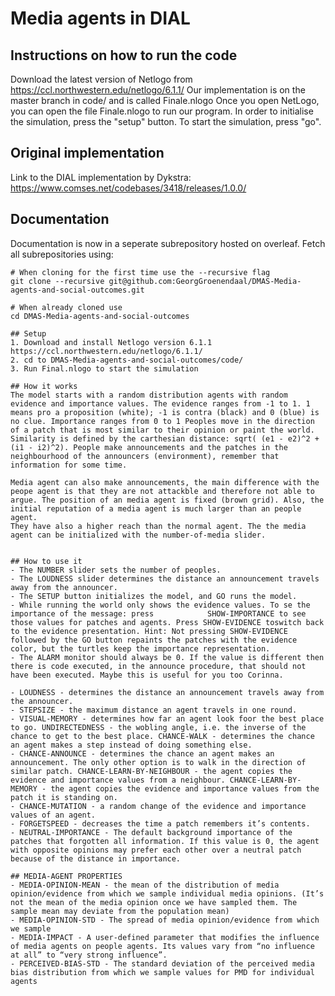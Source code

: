 # Media agents in DIAL

## Instructions on how to run the code
Download the latest version of Netlogo from https://ccl.northwestern.edu/netlogo/6.1.1/
Our implementation is on the master branch in code/ and is called Finale.nlogo
Once you open NetLogo, you can open the file Finale.nlogo to run our program. 
In order to initialise the simulation, press the "setup" button. To start the simulation, press "go".

## Original implementation

Link to the DIAL implementation by Dykstra:
https://www.comses.net/codebases/3418/releases/1.0.0/


## Documentation

Documentation is now in a seperate subrepository hosted on overleaf. Fetch all subrepositories using:

    # When cloning for the first time use the --recursive flag
    git clone --recursive git@github.com:GeorgGroenendaal/DMAS-Media-agents-and-social-outcomes.git
    
    # When already cloned use
    cd DMAS-Media-agents-and-social-outcomes
    
    ## Setup
    1. Download and install Netlogo version 6.1.1 https://ccl.northwestern.edu/netlogo/6.1.1/
    2. cd to DMAS-Media-agents-and-social-outcomes/code/
    3. Run Final.nlogo to start the simulation
    
    ## How it works
    The model starts with a random distribution agents with random evidence and importance values. The evidence ranges from -1 to 1. 1 means pro a proposition (white); -1 is contra (black) and 0 (blue) is no clue. Importance ranges from 0 to 1 Peoples move in the direction of a patch that is most similar to their opinion or paint the world. Similarity is defined by the carthesian distance: sqrt( (e1 - e2)^2 + (i1 - i2)^2). People make announcements and the patches in the neighbourhood of the announcers (environment), remember that information for some time.
    
    Media agent can also make announcements, the main difference with the peope agent is that they are not attackble and therefore not able to argue. The position of an media agent is fixed (brown grid). Also, the initial reputation of a media agent is much larger than an people agent.
    They have also a higher reach than the normal agent. The the media agent can be initialized with the number-of-media slider.
    
    
    ## How to use it
    - The NUMBER slider sets the number of peoples. 
    - The LOUDNESS slider determines the distance an announcement travels away from the announcer.
    - The SETUP button initializes the model, and GO runs the model.
    - While running the world only shows the evidence values. To se the importance of the message: press            SHOW-IMPORTANCE to see those values for patches and agents. Press SHOW-EVIDENCE toswitch back to the evidence presentation. Hint: Not pressing SHOW-EVIDENCE followed by the GO button repaints the patches with the evidence color, but the turtles keep the importance representation.        
    - The ALARM monitor should always be 0. If the value is different then there is code executed, in the announce procedure, that should not have been executed. Maybe this is useful for you too Corinna.
    
    - LOUDNESS - determines the distance an announcement travels away from the announcer.
    - STEPSIZE - the maximum distance an agent travels in one round.
    - VISUAL-MEMORY - determines how far an agent look foor the best place to go. UNDIRECTEDNESS - the wobling angle, i.e. the inverse of the chance to get to the best place. CHANCE-WALK - determines the chance an agent makes a step instead of doing something else.
    - CHANCE-ANNOUNCE - determines the chance an agent makes an announcement. The only other option is to walk in the direction of similar patch. CHANCE-LEARN-BY-NEIGHBOUR - the agent copies the evidence and importance values from a neighbour. CHANCE-LEARN-BY-MEMORY - the agent copies the evidence and importance values from the patch it is standing on.
    - CHANCE-MUTATION - a random change of the evidence and importance values of an agent.
    - FORGETSPEED - decreases the time a patch remembers it’s contents.
    - NEUTRAL-IMPORTANCE - The default background importance of the patches that forgotten all information. If this value is 0, the agent with opposite opinions may prefer each other over a neutral patch because of the distance in importance.
    
    ## MEDIA-AGENT PROPERTIES
    - MEDIA-OPINION-MEAN - the mean of the distribution of media opinion/evidence from which we sample individual media opinions. (It’s not the mean of the media opinion once we have sampled them. The sample mean may deviate from the population mean)
    - MEDIA-OPINION-STD - The spread of media opinion/evidence from which we sample
    - MEDIA-IMPACT - A user-defined parameter that modifies the influence of media agents on people agents. Its values vary from “no influence at all” to “very strong influence”.
    - PERCEIVED-BIAS-STD - The standard deviation of the perceived media bias distribution from which we sample values for PMD for individual agents
   
